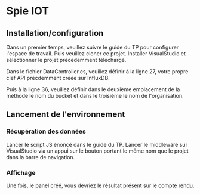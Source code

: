 # Spie IOT

## Installation/configuration

Dans un premier temps, veuillez suivre le guide du TP pour configurer l'espace de travail.
Puis veuillez cloner ce projet.
Installer VisualStudio et sélectionner le projet précedemment téléchargé.

Dans le fichier DataController.cs, veuillez définir à la ligne 27, votre propre clef API précdemment créée sur InfluxDB.

Puis à la ligne 36, veuillez définir dans le deuxième emplacement de la méthode le nom du bucket et dans le troisième le nom de l'organisation.

## Lancement de l'environnement
### Récupération des données

Lancer le script JS énoncé dans le guide du TP.
Lancer le middleware sur VisualStudio via un appui sur le bouton portant le même nom que le projet dans la barre de navigation.

### Affichage

Une fois, le panel créé, vous devriez le résultat présent sur le compte rendu.
